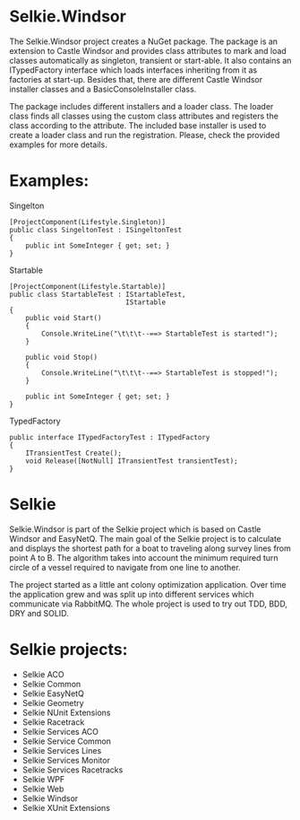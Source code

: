 # Selkie.Windsor

The Selkie.Windsor project creates a NuGet package. The package is an extension to Castle Windsor and provides class attributes to mark and load classes automatically as singleton, transient or start-able. It also contains an ITypedFactory interface which loads interfaces inheriting from it as factories at start-up. Besides that, there are different Castle Windsor installer classes and a BasicConsoleInstaller class. 

The package includes different installers and a loader class. The loader class finds all classes using the custom class attributes and registers the class according to the attribute. The included base installer is used to create a loader class and run the registration.
Please, check the provided examples for more details.

# Examples:

Singelton

    [ProjectComponent(Lifestyle.Singleton)]
    public class SingeltonTest : ISingeltonTest
    {
        public int SomeInteger { get; set; }
    }

Startable

    [ProjectComponent(Lifestyle.Startable)]
    public class StartableTest : IStartableTest,
                                 IStartable
    {
        public void Start()
        {
            Console.WriteLine("\t\t\t--==> StartableTest is started!");
        }

        public void Stop()
        {
            Console.WriteLine("\t\t\t--==> StartableTest is stopped!");
        }

        public int SomeInteger { get; set; }
    }

TypedFactory

    public interface ITypedFactoryTest : ITypedFactory
    {
        ITransientTest Create();
        void Release([NotNull] ITransientTest transientTest);
    }

# Selkie
Selkie.Windsor is part of the Selkie project which is based on Castle Windsor and EasyNetQ. The main goal of the Selkie project is to calculate and displays the shortest path for a boat to traveling along survey lines from point A to B. The algorithm takes into account the minimum required turn circle of a vessel required to navigate from one line to another.

The project started as a little ant colony optimization application. Over time the application grew and was split up into different services which communicate via RabbitMQ. The whole project is used to try out TDD, BDD, DRY and SOLID.

# Selkie projects:

* Selkie ACO
* Selkie Common
* Selkie EasyNetQ
* Selkie Geometry
* Selkie NUnit Extensions
* Selkie Racetrack
* Selkie Services ACO
* Selkie Service Common
* Selkie Services Lines
* Selkie Services Monitor
* Selkie Services Racetracks
* Selkie WPF
* Selkie Web
* Selkie Windsor
* Selkie XUnit Extensions
 

